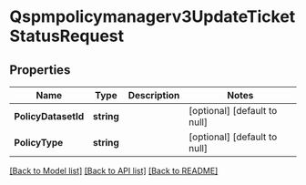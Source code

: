 # Qspmpolicymanagerv3UpdateTicketStatusRequest

## Properties
Name | Type | Description | Notes
------------ | ------------- | ------------- | -------------
**PolicyDatasetId** | **string** |  | [optional] [default to null]
**PolicyType** | **string** |  | [optional] [default to null]

[[Back to Model list]](../README.md#documentation-for-models) [[Back to API list]](../README.md#documentation-for-api-endpoints) [[Back to README]](../README.md)

